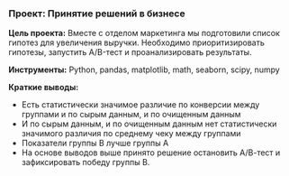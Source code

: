 ### Проект: Принятие решений в бизнесе
**Цель проекта:** Вместе с отделом маркетинга мы подготовили список гипотез для увеличения выручки. Необходимо приоритизировать гипотезы, запустить A/B-тест и проанализировать результаты.  
  
**Инструменты:** Python, pandas, matplotlib, math, seaborn, scipy, numpy  
  
**Краткие выводы:** 
- Есть статистически значимое различие по конверсии между группами и по сырым данным, и по очищенным данным
- И по сырым данным, и по очищенным данным нет статистически значимого различия по среднему чеку между группами
- Показатели группы B лучше группы A
- На основе выводов выше принято решение остановить А/В-тест и зафиксировать победу группы В.
